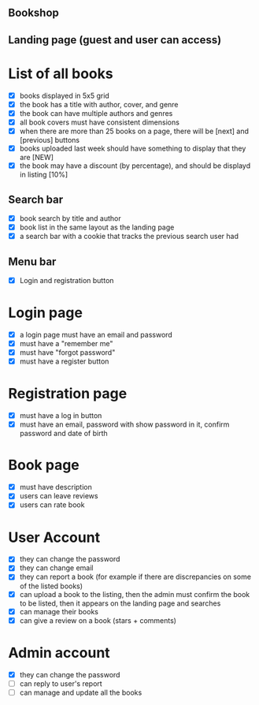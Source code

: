 ## Bookshop

## Landing page (guest and user can access)
# List of all books
- [x] books displayed in 5x5 grid
- [x] the book has a title with author, cover, and genre
- [x] the book can have multiple authors and genres
- [x] all book covers must have consistent dimensions
- [x] when there are more than 25 books on a page, there will be [next] and [previous] buttons
- [x] books uploaded last week should have something to display that they are [NEW]
- [x] the book may have a discount (by percentage), and should be displayd in listing [10%]

## Search bar
- [x] book search by title and author
- [x] book list in the same layout as the landing page
- [x] a search bar with a cookie that tracks the previous search user had

## Menu bar
- [x] Login and registration button
# Login page
- [x] a login page must have an email and password
- [x] must have a "remember me"
- [x] must have "forgot password"
- [x] must have a register button
# Registration page
- [x] must have a log in button
- [x] must have an email, password with show password in it, confirm password and date of birth
# Book page
- [x] must have description
- [x] users can leave reviews
- [x] users can rate book
# User Account
- [x] they can change the password
- [x] they can change email
- [x] they can report a book (for example if there are discrepancies on some of the listed books)
- [x] can upload a book to the listing, then the admin must confirm the book to be listed, then it appears on the landing page and searches
- [x] can manage their books
- [x] can give a review on a book (stars + comments)
# Admin account
- [x] they can change the password
- [ ] can reply to user's report
- [ ] can manage and update all the books
